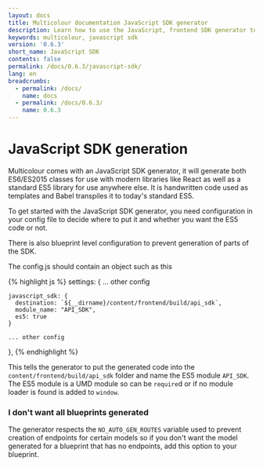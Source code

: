 ```yaml
---
layout: docs
title: Multicolour documentation JavaScript SDK generator
description: Learn how to use the JavaScript, frontend SDK generator to get your web apps up and running faster.
keywords: multicolour, javascript sdk
version: '0.6.3'
short_name: JavaScript SDK
contents: false
permalink: /docs/0.6.3/javascript-sdk/
lang: en
breadcrumbs:
  - permalink: /docs/
    name: docs
  - permalink: /docs/0.6.3/
    name: 0.6.3
---
```


# JavaScript SDK generation

Multicolour comes with an JavaScript SDK generator, it will generate both ES6/ES2015 classes for use with modern libraries like React as well as a standard ES5 library for use anywhere else. It is handwritten code used as templates and Babel transpiles it to today's standard ES5.

To get started with the JavaScript SDK generator, you need configuration in your config file to decide where to put it and whether you want the ES5 code or not.

There is also blueprint level configuration to prevent generation of parts of the SDK.

The config.js should contain an object such as this

{% highlight js %}
settings: {
    ... other config

    javascript_sdk: {
      destination: `${__dirname}/content/frontend/build/api_sdk`,
      module_name: "API_SDK",
      es5: true
    }

    ... other config
  },
{% endhighlight %}

This tells the generator to put the generated code into the `content/frontend/build/api_sdk` folder and name the ES5 module `API_SDK`. The ES5 module is a UMD module so can be `require`d or if no module loader is found is added to `window`.

### I don't want all blueprints generated

The generator respects the `NO_AUTO_GEN_ROUTES` variable used to prevent creation of endpoints for certain models so if you don't want the model generated for a blueprint that has no endpoints, add this option to your blueprint.

